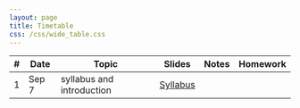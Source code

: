 ```yaml
---
layout: page
title: Timetable
css: /css/wide_table.css
---
```


| # | Date | Topic | Slides |Notes | Homework |
|---|--------|--------|---------------------------|--------------------|------------|
| 1 | Sep 7 | syllabus and introduction  |[Syllabus](https://github.com/dzwang91/stat371/raw/master/lectures/Syllabus.pdf)      |      |      |

